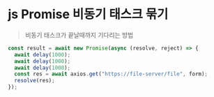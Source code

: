 # js Promise 비동기 태스크 묶기

> 비동기 태스크가 끝날때까지 기다리는 방법

```js
const result = await new Promise(async (resolve, reject) => {
  await delay(1000);
  await delay(1000);
  await delay(1000);
  const res = await axios.get("https://file-server/file", form);
  resolve(res);
});
```
